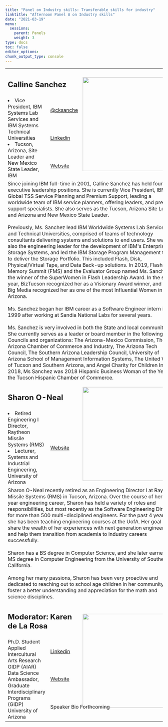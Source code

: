 ```yaml
---
title: "Panel on Industry skills: Transferable skills for industry"
linktitle: "Afternoon Panel A on Industry skills"
date: "2021-03-19"
menu:
  sessions:
    parent: Panels
    weight: 3
type: docs
toc: false
editor_options:
chunk_output_type: console
---
```


<TABLE class="bio-table">

  <!--- #################Speaker 1############## --->
  <TR>
    <TD COLSPAN="2">
      <h2>Calline Sanchez</h2>
    </TD>
    <TD ROWSPAN="4"><img style="float: left;" src="/img/calline-sanchez.jpg" width="300" /></TD>
  </TR>
  <TR>
    <TD ROWSPAN="3">
      <li>Vice President, IBM Systems Lab Services and IBM Systems Technical Universities</li>
      <li>Tucson, Arizona, Site Leader and New Mexico State Leader, IBM</li>
    </TD>
    <TD><i class="fab fa-twitter"></i> <a href="https://twitter.com/cksanche" target="_blank" rel="noopener"> @cksanche</a>
    </TD>
  </TR>
  <TR>
    <TD><i class="fab fa-linkedin"></i> <a href="https://www.linkedin.com/in/calline-sanchez-b095999" target="_blank" rel="noopener">Linkedin</a>
    </TD>
  </TR>
  <TR>
    <TD><i class="fa fa-link"></i> <a href="https://www.ibm.com/blogs/systems/author/callinesanchez/" target="_blank" rel="noopener">Website</a>
    </TD>
  </TR>
  <TR>
    <TD COLSPAN="3">
      Since joining IBM full-time in 2001, Calline Sanchez has held four executive leadership positions. She is currently Vice President, IBM Global TSS Service Planning and Premium Support, leading a worldwide team of IBM service planners, offering leaders, and premium support specialists. She also serves as the Tucson, Arizona Site Leader and Arizona and New Mexico State Leader. <br><br> Previously, Ms. Sanchez lead IBM Worldwide Systems Lab Services and Technical Universities, comprised of teams of technology consultants delivering systems and solutions to end users. She was also the engineering leader for the development of IBM's Enterprise Storage Systems, and led the IBM Storage Program Management team to deliver the Storage Portfolio. This included Flash, Disk, Physical/Virtual Tape, and Data Back-up solutions. In 2019, Flash Memory Summit (FMS) and the Evaluator Group named Ms. Sanchez the winner of the SuperWomen in Flash Leadership Award. In the same year, BizTucson recognized her as a Visionary Award winner, and AZ Big Media recognized her as one of the most Influential Women in Arizona.  <br><br>  Ms. Sanchez began her IBM career as a Software Engineer intern in 1999 after working at Sandia National Labs for several years.
      <br><br> Ms. Sanchez is very involved in both the State and local community. She currently serves as a leader or board member in the following Councils and organizations: The Arizona-Mexico Commission, The Arizona Chamber of Commerce and Industry, The Arizona Tech Council, The Southern Arizona Leadership Council, University of Arizona School of Management Information Systems, The United Way of Tucson and Southern Arizona, and Angel Charity for Children Inc. In 2018, Ms Sanchez was 2018 Hispanic Business Woman of the Year by the Tucson Hispanic Chamber of Commerce.
    </TD>
  </TR>

  <!--- #################Speaker 2############## --->
  <TR>
    <TD COLSPAN="2">
      <h2>Sharon O-Neal</h2>
    </TD>
    <TD ROWSPAN="2"><img style="float: left;" src="/img/sharon-oneal.jpg" width="300" /></TD>
  </TR>
  <TR>
    <TD>
      <li>Retired Engineering I Director, Raytheon Missile Systems (RMS) </li>
      <li>Lecturer, Systems and Industrial Engineering, University of Arizona</li>
    </TD>
    <TD><i class="fa fa-link"></i> <a href="https://sie.engineering.arizona.edu/faculty-staff/faculty/sharon-oneal" target="_blank" rel="noopener">Website</a>
    </TD>
  </TR>
  <TR>
    <TD COLSPAN="3">
      Sharon O-Neal recently retired as an Engineering Director I at Raytheon Missile Systems (RMS) in Tucson, Arizona. Over the course of her 35-year engineering career, Sharon has held a variety of roles and responsibilities, but most recently as
      the Software Engineering Director for more than 500 multi-disciplined engineers. For the past 4 years, she has been teaching engineering courses at the UofA. Her goal is to share the wealth of her experiences with next generation engineers and
      help them transition from academia to industry careers successfully. <br><br>
      Sharon has a BS degree in Computer Science, and she later earned a MS degree in Computer Engineering from the University of Southern California. <br><br>
      Among her many passions, Sharon has been very proactive and dedicated to reaching out to school age children in her community to foster a better understanding and appreciation for the math and science disciplines.
    </TD>
  </TR>


  <!--- ################# Moderator############## --->
  <TR>
    <TD COLSPAN="2">
      <h2>Moderator: Karen de La Rosa </h2>
    </TD>
    <TD ROWSPAN="4"><img style="float: left;" src="https://widstucson.org/media/wids-logo.png" width="300" /></TD>
  </TR>
  <TR>
    <TD ROWSPAN="3">
      Ph.D. Student <br>
      Applied Intercultural Arts Research GIDP (AIAR) <br>
      Data Science Ambassador, Graduate Interdisciplinary Programs (GIDP) <br>
      University of Arizona</TD>
    <TD><i class="fab fa-linkedin"></i> <a href="https://www.linkedin.com/in/karendelarosa111/" target="_blank" rel="noopener">Linkedin</a>
    </TD>
  </TR>
  <TR>
    <TD><i class="fa fa-link"></i> <a href="https://www.arizona.edu/am" target="_blank" rel="noopener">Website</a>
    </TD>
  </TR>
  <TR>
    <TD COLSPAN="3">Speaker Bio Forthcoming</TD>
  </TR>

</TABLE>
